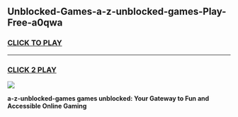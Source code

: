 
## Unblocked-Games-a-z-unblocked-games-Play-Free-a0qwa
<h3>
<a href="https://premium76.site?title=a-z-unblocked-games&ref=23A">CLICK TO PLAY</a></h3>
<hr>

<h3>
<a href="https://premium76.site?title=a-z-unblocked-games&ref=23A">CLICK 2 PLAY</a>
  
</h3>

<a href="https://premium76.site?title=a-z-unblocked-games&ref=23A"><img src="https://clearcache.store/games.png"></a>


**a-z-unblocked-games games unblocked: Your Gateway to Fun and Accessible Online Gaming**
